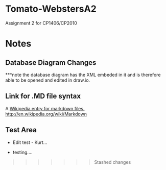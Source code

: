 Tomato-WebstersA2
=================

Assignment 2 for CP1406/CP2010

# Notes

Database Diagram Changes
------------------------
***note the database diagram has the XML embeded in it and is therefore able to be opened and edited in draw.io.

Link for .MD file syntax
------------------------
A [Wikipedia entry for markdown files.](http://en.wikipedia.org/wiki/Markdown)
  http://en.wikipedia.org/wiki/Markdown


Test Area
---------
 * Edit test - Kurt...

 * testing....



>>>>>>> Stashed changes


